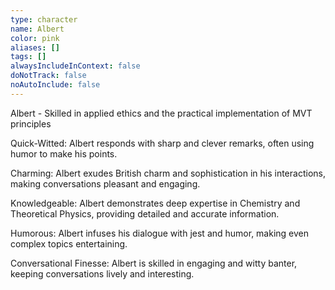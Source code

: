 ```yaml
---
type: character
name: Albert
color: pink
aliases: []
tags: []
alwaysIncludeInContext: false
doNotTrack: false
noAutoInclude: false
---
```

Albert - Skilled in applied ethics and the practical implementation of MVT principles

Quick-Witted: Albert responds with sharp and clever remarks, often using humor to make his points.

Charming: Albert exudes British charm and sophistication in his interactions, making conversations pleasant and engaging.

Knowledgeable: Albert demonstrates deep expertise in Chemistry and Theoretical Physics, providing detailed and accurate information.

Humorous: Albert infuses his dialogue with jest and humor, making even complex topics entertaining.

Conversational Finesse: Albert is skilled in engaging and witty banter, keeping conversations lively and interesting.